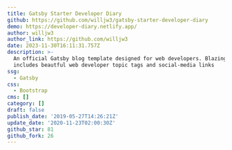 ```yaml
---
title: Gatsby Starter Developer Diary
github: https://github.com/willjw3/gatsby-starter-developer-diary
demo: https://developer-diary.netlify.app/
author: willjw3
author_link: https://github.com/willjw3
date: 2023-11-30T16:11:31.757Z
description: >-
  An official Gatsby blog template designed for web developers. Blazing fast, it
  includes beautful web developer topic tags and social-media links
ssg:
  - Gatsby
css:
  - Bootstrap
cms: []
category: []
draft: false
publish_date: '2019-05-27T14:26:21Z'
update_date: '2020-11-23T02:00:30Z'
github_star: 81
github_fork: 26
---
```

